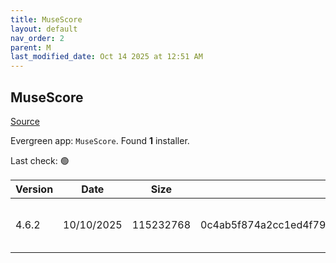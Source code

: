 ```yaml
---
title: MuseScore
layout: default
nav_order: 2
parent: M
last_modified_date: Oct 14 2025 at 12:51 AM
---
```


## MuseScore

[Source](https://musescore.org/)

Evergreen app: `MuseScore`. Found **1** installer.

Last check: 🟢

| Version | Date       | Size      | Sha256                                                           | Architecture | InstallerType | Type | URI                                                                                                                                                                                                                        |
| ------- | ---------- | --------- | ---------------------------------------------------------------- | ------------ | ------------- | ---- | -------------------------------------------------------------------------------------------------------------------------------------------------------------------------------------------------------------------------- |
| 4.6.2   | 10/10/2025 | 115232768 | 0c4ab5f874a2cc1ed4f795fc0e1f1c11df071c15af4e44a2dbe8bff1f4f919e6 | x64          | Default       | msi  | [https://github.com/musescore/MuseScore/releases/download/v4.6.2/MuseScore-Studio-4.6.2.252830930-x86_64.msi](https://github.com/musescore/MuseScore/releases/download/v4.6.2/MuseScore-Studio-4.6.2.252830930-x86_64.msi) |
